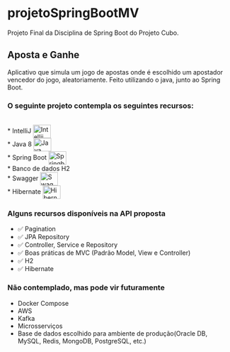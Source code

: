 # projetoSpringBootMV

Projeto Final da Disciplina de Spring Boot do Projeto Cubo.

## Aposta e Ganhe
Aplicativo que simula um jogo de apostas onde é escolhido um apostador vencedor do jogo, 
aleatoriamente. Feito utilizando o java, junto ao Spring Boot.

### O seguinte projeto contempla os seguintes recursos:

<div><br>
  * IntelliJ  <img align="center" alt="Intellij" height="30" width="40" src="https://cdn.jsdelivr.net/gh/devicons/devicon/icons/intellij/intellij-original.svg"><br>
  * Java 8  <img align="center" alt="Java" height="30" width="40" src="https://cdn.jsdelivr.net/gh/devicons/devicon/icons/java/java-original-wordmark.svg"><br>
  * Spring Boot <img align="center" alt="Springboot" height="30" width="40" src="https://cdn.jsdelivr.net/gh/devicons/devicon/icons/spring/spring-original.svg"><br>
  * Banco de dados H2 <br>
  * Swagger <img align="center" alt="Swagger" height="30" width="40" src="https://cdn.jsdelivr.net/gh/devicons/devicon@latest/icons/swagger/swagger-original.svg"><br>
  * Hibernate <img align="center" alt="Hibernate" height="30" width="40" src="https://cdn.jsdelivr.net/gh/devicons/devicon@latest/icons/hibernate/hibernate-original.svg"><br>
</div>

### Alguns recursos disponíveis na API proposta

  * ✅ Pagination
  * ✅ JPA Repository
  * ✅ Controller, Service e Repository
  * ✅ Boas práticas de MVC (Padrão Model, View e Controller)
  * ✅ H2
  * ✅ Hibernate

### Não contemplado, mas pode vir futuramente

 * Docker Compose
 * AWS
 * Kafka
 * Microsserviços
 * Base de dados escolhido para ambiente de produção(Oracle DB, MySQL, Redis, MongoDB, PostgreSQL, etc.)

